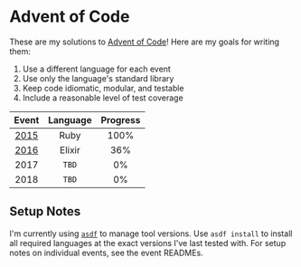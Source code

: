 # Advent of Code

These are my solutions to [Advent of Code](https://adventofcode.com/events)!
Here are my goals for writing them:

1. Use a different language for each event
2. Use only the language's standard library
3. Keep code idiomatic, modular, and testable
4. Include a reasonable level of test coverage

Event        | Language | Progress
:----------: | :------: | :------:
[2015](2015) | Ruby     | 100%
[2016](2016) | Elixir   | 36%
2017         | `TBD`    | 0%
2018         | `TBD`    | 0%

## Setup Notes

I'm currently using [`asdf`](https://github.com/asdf-vm/asdf) to manage tool
versions. Use `asdf install` to install all required languages at the exact
versions I've last tested with. For setup notes on individual events, see the
event READMEs.
